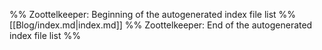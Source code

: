 %% Zoottelkeeper: Beginning of the autogenerated index file list  %%
 [[Blog/index.md|index.md]]
%% Zoottelkeeper: End of the autogenerated index file list  %%

